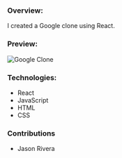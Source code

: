 ### Overview:

I created a Google clone using React.

### Preview:

![Google Clone](https://media.giphy.com/media/6sn6bmRerdujQoVVFD/giphy.gif)

### Technologies:

- React
- JavaScript
- HTML
- CSS

### Contributions

- Jason Rivera
